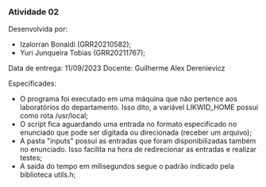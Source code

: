 ### Atividade 02

Desenvolvida por:

- Izalorran Bonaldi (GRR20210582);
- Yuri Junqueira Tobias (GRR20211767);

Data de entrega: 11/09/2023
Docente: Guilherme Alex Derenievicz

Especificades:

- O programa foi executado em uma máquina que não pertence aos laboratórios do departamento. Isso dito, a variável LIKWID_HOME possui como rota /usr/local;
- O script fica aguardando uma entrada no formato especificado no enunciado que pode ser digitada ou direcionada (receber um arquivo);
- A pasta "inputs" possui as entradas que foram disponibilizadas também no enunciado. Isso facilita na hora de redirecionar as entradas e realizar testes;
- A saída do tempo em milisegundos segue o padrão indicado pela biblioteca utils.h;
